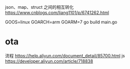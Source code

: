 json、map、struct 之间的相互转化 https://www.cnblogs.com/liang1101/p/6741262.html

GOOS=linux GOARCH=arm GOARM=7 go build main.go


# ota
流程 https://help.aliyun.com/document_detail/85700.html
js https://developer.aliyun.com/article/718838
